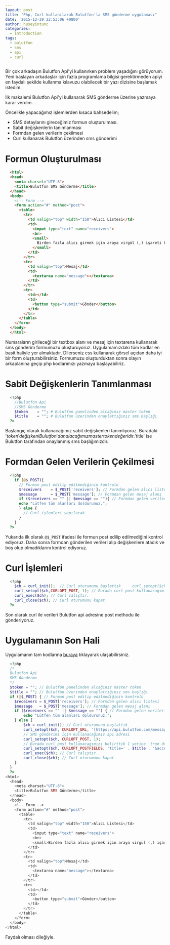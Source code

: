 ```yaml
---
layout: post
title: "Php, Curl kullanılarak Bulutfon'la SMS gönderme uygulaması"
date: '2015-12-29 22:53:06 +0800'
author: huseyintunc
categories:
  - introduction
tags:
  - bulutfon
  - sms
  - api
  - curl
---
```


Bir çok arkadaşın Bulutfon Api'yi kullanırken problem yaşadığını görüyorum. Yeni başlayan arkadaşlar için fazla programlama bilgisi gerektirmeden apiyi en faydalı şekilde kullanma kılavuzu olabilecek bir yazı dizisine başlamak istedim.

İlk makalemi Bulutfon Api'yi kullanarak SMS gönderme üzerine yazmaya karar verdim.

Öncelikle yapacağımız işlemlerden kısaca bahsedelim;
- SMS detaylarını gireceğimiz formun oluşturulması.
- Sabit değişkenlerin tanımlanması
- Formdan gelen verilerin çekilmesi
- Curl kullanarak Bulutfon üzerinden sms gönderimi

# Formun Oluşturulması

```html
  <html>
  <head>
    <meta charset="UTF-8">
    <title>Bulutfon SMS Gönderme</title>
  </head>
  <body>
    <!-- Form -->
    <form action="#" method="post">
      <table>
        <tr>
          <td valign="top" width="150">Alıcı Listesi</td>
          <td>
            <input type="text" name="receivers">
            <br>
            <small>
              Birden fazla alıcı girmek için araya virgül (,) işareti koyunuz. Lütfen numaraları ülke kodu ile birlikte giriniz ör: 905326203322
            </small>
          </td>
        </tr>
        <tr>
          <td valign="top">Mesaj</td>
          <td>
            <textarea name="message"></textarea>
          </td>
        </tr>
        <tr>
          <td></td>
          <td>
            <button type="submit">Gönder</button>
          </td>
        </tr>
      </table>
    </form>
  </body>
  </html>
```

Numaraların girileceği bir textbox alanı ve mesaj için textarena kullanarak sms gönderim formumuzu oluşturuyoruz. Uygulamamızdaki tüm kodlar en basit haliyle yer almaktadır. Dilerseniz css kullanarak görsel açıdan daha iyi bir form oluşturabilirsiniz. Formumuzu oluşturduktan sonra olayın arkaplanına geçip php kodlarımızı yazmaya başlayabiliriz.

# Sabit Değişkenlerin Tanımlanması

```php
  <?php
    //Bulutfon Api
    //SMS Gönderme
    $token    = ""; # Bulutfon panelinden alcağınız master token
    $title    = ""; # Bulutfon üzerinden onaylattığınız sms başlığı
  ?>
```

Başlangıç olarak kullanacağımız sabit değişkenleri tanımlıyoruz. Buradaki '$token' değişkeni Bulutfon'dan alacağımız master token değeridir.  '$title' ise Bulutfon tarafından onaylanmış sms başlığımızdır.

# Formdan Gelen Verilerin Çekilmesi

```php
  <?php
    if (@$_POST){
      // Formun post edilip edilmediğinin kontrolü
      $receivers    = $_POST['receivers']; // Formdan gelen alıcı listesi
      $message      = $_POST['message']; // Formdan gelen mesaj alanı
      if ($receivers == "" || $message == ""){ // Formdan gelen verilerin boş olup olmadığını kontrol ediyoruz.
      echo "Lütfen tüm alanları doldurunuz.";
      } else {
        // Curl işlemleri yapılacak.
      }
    }
  ?>
```

Yukarıda ilk olarak `@$_POST` ifadesi ile formun post edilip edilmediğini kontrol ediyoruz. Daha sonra formdan gönderilen verileri alıp değişkenlere atadık ve boş olup olmadıklarını kontrol ediyoruz.

# Curl İşlemleri

```php
  <?php
    $ch = curl_init();  // Curl oturumunu başlattık     curl_setopt($ch,CURLOPT_URL,'[https://api.bulutfon.com/messages](https://api.bulutfon.com/messages)'); // SMS gönderimi için kullanacağımız api adresi
    curl_setopt($ch,CURLOPT_POST, 1); // Burada curl post kullanacagımızı belirttik 1 yerine  true de denebilir     curl_setopt($ch,CURLOPT_POSTFIELDS,'title='.$title.'&access_token='.$token.'&receivers='.$receivers.'&content='.$message); //  Burada ise göndereceğimiz parametreleri belirtiyoruz.
    curl_exec($ch); // Curl calıştır.
    curl_close($ch); // Curl oturumunu kapat
  ?>
```

Son olarak curl ile verileri Bulutfon api adresine post methodu ile gönderiyoruz.

# Uygulamanın Son Hali

Uygulamanın tam kodlarına [buraya](https://gist.github.com/hsyntnc/4a9334feb1da3030b0f2) tıklayarak ulaşabilirsiniz.

```php
  <?php
  /*
  Bulutfon Api
  SMS Gönderme
  */
  $token = ""; // Bulutfon panelinden alcağınız master token
  $title = ""; // Bulutfon üzerinden onaylattığınız sms başlığı
  if (@$_POST) { // Formun post edilip edilmediğinin kontrolü
    $receivers = $_POST['receivers']; // Formdan gelen alıcı listesi
    $message   = $_POST['message']; // Formdan gelen mesaj alanı
    if ($receivers == "" || $message == "") { // Formdan gelen verilerin boş olup olmadığını kontrol ediyoruz.
        echo "Lütfen tüm alanları doldurunuz.";
    } else {
        $ch = curl_init(); // Curl oturumunu başlattık
        curl_setopt($ch, CURLOPT_URL, '[https://api.bulutfon.com/messages](https://api.bulutfon.com/messages)');
        // SMS gönderimi için kullanacağımız api adresi
        curl_setopt($ch, CURLOPT_POST, 1);
        // Burada curl post kullanacagımızı belirttik 1 yerine  true de denebilir
        curl_setopt($ch, CURLOPT_POSTFIELDS, 'title=' . $title . '&access_token=' . $token . '&receivers=' . $receivers . '&content=' . $message); //  Burada ise göndereceğimiz parametreleri belirtiyoruz.
        curl_exec($ch); // Curl calıştır.
        curl_close($ch); // Curl oturumunu kapat
    }
  }
  ?>
<html>
  <head>
    <meta charset="UTF-8">
    <title>Bulutfon SMS Gönderme</title>
  </head>
  <body>
    <!-- Form -->
    <form action="#" method="post">
      <table>
        <tr>
          <td valign="top" width="150">Alıcı Listesi</td>
          <td>
            <input type="text" name="receivers">
            <br>
            <small>Birden fazla alıcı girmek için araya virgül (,) işareti koyunuz. Lütfen numaraları ülke kodu ile birlikte giriniz ör: 905326203322</small>
          </td>
        </tr>
        <tr>
          <td valign="top">Mesaj</td>
          <td>
            <textarea name="message"></textarea>
          </td>
        </tr>
        <tr>
          <td></td>
          <td>
            <button type="submit">Gönder</button>
          </td>
        </tr>
      </table>
    </form>
  </body>
</html>
```

Faydalı olması dileğiyle.
